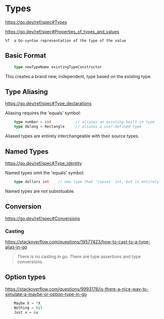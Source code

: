 Types
=====

https://go.dev/ref/spec#Types

https://go.dev/ref/spec#Properties_of_types_and_values


	%T	a Go-syntax representation of the type of the value

Basic Format
------------

```go
	type newTypeName existingTypeConstructor
```

This creates a brand new, independent, type based on the existing type.



Type Aliasing
-------------

https://go.dev/ref/spec#Type_declarations

Aliasing requires the 'equals' symbol:

```go
	type number = int			// aliases an existing built-in type
	type Oblong = Rectangle		// aliases a user-defined type
```

Aliased types are entirely interchangeable with their source types.


Named Types
-----------

https://go.dev/ref/spec#Type_identity

Named types omit the 'equals' symbol:

```go
	type dollars int	// new type that 'copies' int, but is entirely independant
```

Named types are *not* substituable.



Conversion
----------

https://go.dev/ref/spec#Conversions




### Casting
https://stackoverflow.com/questions/19577423/how-to-cast-to-a-type-alias-in-go

> There is no casting in go. There are type assertions and type conversions.



Option types
------------

https://stackoverflow.com/questions/9993178/is-there-a-nice-way-to-simulate-a-maybe-or-option-type-in-go

```go
	Maybe X = *X
	Nothing = nil
	Just x = &x
```